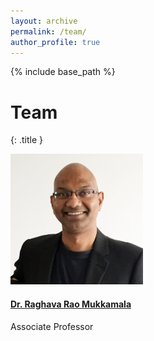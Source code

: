 ```yaml
---
layout: archive
permalink: /team/
author_profile: true
---
```


{% include base_path %}



# Team
{: .title }
<div class="row">
<div class="col-xs-6 col-sm-3 col-md-3">
<div class="wow bounceInUp animated animated">


<div class="team boxed-grey text-center">

<div class="inner">
<div class="avatar">
<img src="/images/teams/raghava1.jpg" alt='Raghava Mukkamala'/>
</div>
<h4><a href="http://www.cbs.dk/en/research/departments-and-centres/department-of-it-management/staff/rrmitm">Dr. Raghava Rao Mukkamala</a></h4>
<p class="subtitle">Associate Professor</p>
</div>
</div>
</div>
</div>
</div>
